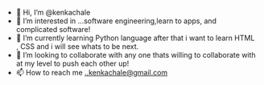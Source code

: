 - 👋 Hi, I’m @kenkachale
- 👀 I’m interested in ...software engineering,learn to apps, and complicated software!
- 🌱 I’m currently learning Python language after that i want to learn HTML , CSS and i will see whats to be next.
- 💞️ I’m looking to collaborate with any one thats willing to collaborate with at my level to push each other up!
- 📫 How to reach me ..kenkachale@gmail.com

<!---
kenkachale/kenkachale is a ✨ special ✨ repository because its `README.md` (this file) appears on your GitHub profile.
You can click the Preview link to take a look at your changes.
--->

